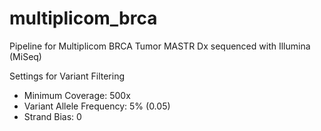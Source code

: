 # multiplicom_brca

Pipeline for Multiplicom BRCA Tumor MASTR Dx sequenced with Illumina (MiSeq)

Settings for Variant Filtering
- Minimum Coverage: 500x
- Variant Allele Frequency: 5% (0.05)
- Strand Bias: 0
